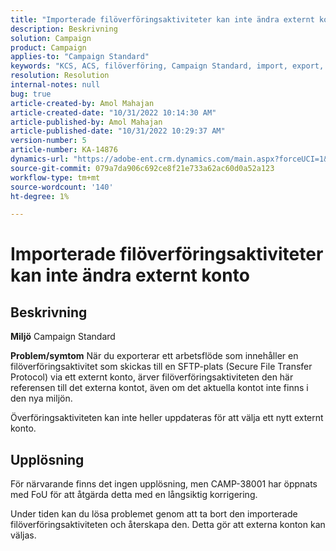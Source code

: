 ```yaml
---
title: "Importerade filöverföringsaktiviteter kan inte ändra externt konto"
description: Beskrivning
solution: Campaign
product: Campaign
applies-to: "Campaign Standard"
keywords: "KCS, ACS, filöverföring, Campaign Standard, import, export, arbetsflöde"
resolution: Resolution
internal-notes: null
bug: true
article-created-by: Amol Mahajan
article-created-date: "10/31/2022 10:14:30 AM"
article-published-by: Amol Mahajan
article-published-date: "10/31/2022 10:29:37 AM"
version-number: 5
article-number: KA-14876
dynamics-url: "https://adobe-ent.crm.dynamics.com/main.aspx?forceUCI=1&pagetype=entityrecord&etn=knowledgearticle&id=955df4cb-0459-ed11-9561-6045bd006079"
source-git-commit: 079a7da906c692ce8f21e733a62ac60d0a52a123
workflow-type: tm+mt
source-wordcount: '140'
ht-degree: 1%

---
```


# Importerade filöverföringsaktiviteter kan inte ändra externt konto

## Beskrivning

<b>Miljö</b>
Campaign Standard


<b>Problem/symtom</b>
När du exporterar ett arbetsflöde som innehåller en filöverföringsaktivitet som skickas till en SFTP-plats (Secure File Transfer Protocol) via ett externt konto, ärver filöverföringsaktiviteten den här referensen till det externa kontot, även om det aktuella kontot inte finns i den nya miljön.

Överföringsaktiviteten kan inte heller uppdateras för att välja ett nytt externt konto.


## Upplösning


För närvarande finns det ingen upplösning, men CAMP-38001 har öppnats med FoU för att åtgärda detta med en långsiktig korrigering.

Under tiden kan du lösa problemet genom att ta bort den importerade filöverföringsaktiviteten och återskapa den. Detta gör att externa konton kan väljas.
